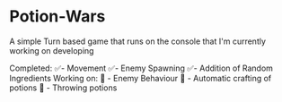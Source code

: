 # Potion-Wars
A simple Turn based game that runs on the console that I'm currently working on developing

Completed:
✅- Movement
✅- Enemy Spawning
✅- Addition of Random Ingredients
Working on:
🔲 - Enemy Behaviour
🔲 - Automatic crafting of potions
🔲 - Throwing potions

